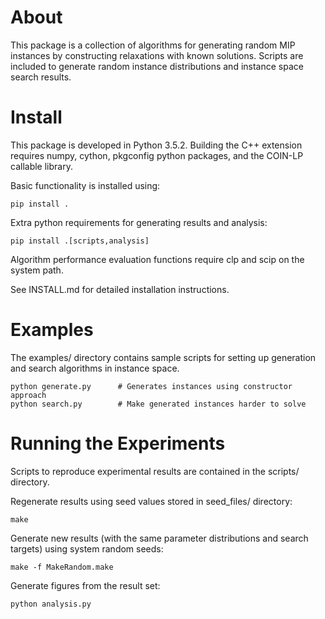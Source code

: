 
# About

This package is a collection of algorithms for generating random MIP instances by constructing relaxations with known solutions.
Scripts are included to generate random instance distributions and instance space search results.

# Install

This package is developed in Python 3.5.2.
Building the C++ extension requires numpy, cython, pkgconfig python packages, and the COIN-LP callable library.

Basic functionality is installed using:

    pip install .

Extra python requirements for generating results and analysis:

    pip install .[scripts,analysis]

Algorithm performance evaluation functions require clp and scip on the system path.

See INSTALL.md for detailed installation instructions.

# Examples

The examples/ directory contains sample scripts for setting up generation and search algorithms in instance space.

    python generate.py      # Generates instances using constructor approach
    python search.py        # Make generated instances harder to solve

# Running the Experiments

Scripts to reproduce experimental results are contained in the scripts/ directory.

Regenerate results using seed values stored in seed_files/ directory:

    make

Generate new results (with the same parameter distributions and search targets) using system random seeds:

    make -f MakeRandom.make

Generate figures from the result set:

    python analysis.py
